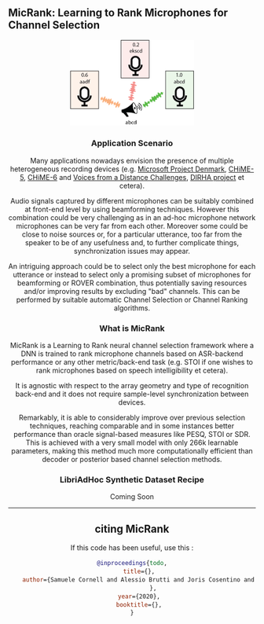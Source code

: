## MicRank: Learning to Rank Microphones for Channel Selection

<div align="center">
<img src="images/channelselection.png" width="50%">

### Application Scenario

Many applications nowadays envision the presence of multiple heterogeneous recording devices (e.g. [Microsoft Project Denmark](https://www.microsoft.com/en-us/research/project/project-denmark/), 
[CHiME-5](http://spandh.dcs.shef.ac.uk/chime_challenge/CHiME5/data.html), [CHiME-6](https://chimechallenge.github.io/chime6/) and [Voices from a Distance Challenges](https://arxiv.org/abs/1902.10828), [DIRHA project](https://dirha.fbk.eu/) et cetera).

Audio signals captured by different microphones can be suitably combined at front-end level by using beamforming techniques. 
However this combination could be very challenging as in an ad-hoc microphone network microphones can be very far from each other. 
Moreover some could be close to noise sources or, for a particular utterance, too far from the speaker to be of any usefulness and, to 
further complicate things, synchronization issues may appear. 

An intriguing approach could be to select only the best microphone for each utterance or instead to select only a promising subset of 
microphones for beamforming or ROVER combination, thus potentially saving resources and/or improving results by excluding "bad" channels.
This can be performed by suitable automatic Channel Selection or Channel Ranking algorithms.

### What is MicRank

MicRank is a Learning to Rank neural channel selection framework where a DNN is trained to rank microphone channels based on ASR-backend performance 
or any other metric/back-end task (e.g. STOI if one wishes to rank microphones based on speech intelligibility et cetera).

It is agnostic with respect to the array geometry and type of recognition back-end and it 
does not require sample-level synchronization between devices. 

Remarkably, it is able to considerably improve over previous selection techniques, 
reaching comparable and in some instances better performance than oracle signal-based measures like PESQ, STOI or SDR. 
This is achieved with a very small model with only 266k learnable parameters, making this method much more computationally efficient
than decoder or posterior based channel selection methods.



### LibriAdHoc Synthetic Dataset Recipe

Coming Soon 

---

## citing MicRank
If this code has been useful, use this :
```BibTex
@inproceedings{todo,
    title={},
    author={Samuele Cornell and Alessio Brutti and Joris Cosentino and Sunit Sivasankaran and
            },
    year={2020},
    booktitle={},
}
```



